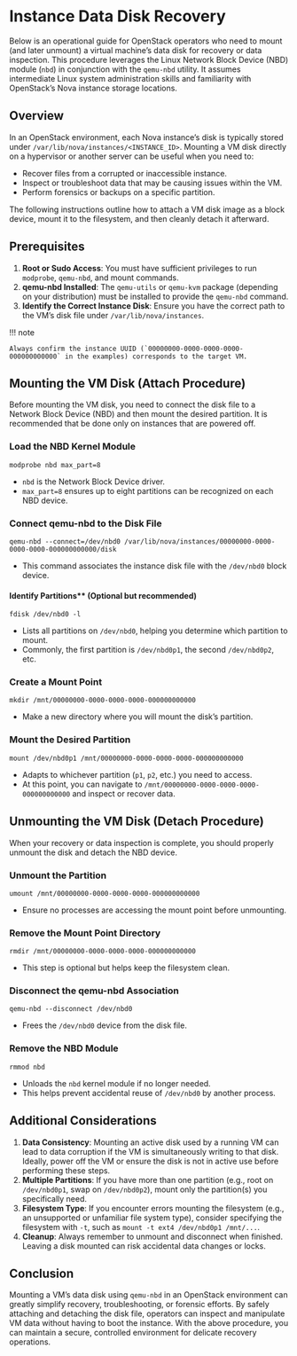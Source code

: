 # Instance Data Disk Recovery

Below is an operational guide for OpenStack operators who need to mount (and later unmount) a virtual machine’s data disk for recovery or data inspection. This procedure leverages the Linux Network Block Device (NBD) module (`nbd`) in conjunction with the `qemu-nbd` utility. It assumes intermediate Linux system administration skills and familiarity with OpenStack’s Nova instance storage locations.

## Overview

In an OpenStack environment, each Nova instance’s disk is typically stored under `/var/lib/nova/instances/<INSTANCE_ID>`. Mounting a VM disk directly on a hypervisor or another server can be useful when you need to:

- Recover files from a corrupted or inaccessible instance.
- Inspect or troubleshoot data that may be causing issues within the VM.
- Perform forensics or backups on a specific partition.

The following instructions outline how to attach a VM disk image as a block device, mount it to the filesystem, and then cleanly detach it afterward.

## Prerequisites

1. **Root or Sudo Access**: You must have sufficient privileges to run `modprobe`, `qemu-nbd`, and mount commands.
2. **qemu-nbd Installed**: The `qemu-utils` or `qemu-kvm` package (depending on your distribution) must be installed to provide the `qemu-nbd` command.
3. **Identify the Correct Instance Disk**: Ensure you have the correct path to the VM’s disk file under `/var/lib/nova/instances`.

!!! note

    Always confirm the instance UUID (`00000000-0000-0000-0000-000000000000` in the examples) corresponds to the target VM.

## Mounting the VM Disk (Attach Procedure)

Before mounting the VM disk, you need to connect the disk file to a Network Block Device (NBD) and then mount the desired partition. It is recommended that be done only on instances that are powered off.

### Load the NBD Kernel Module

``` shell
modprobe nbd max_part=8
```

- `nbd` is the Network Block Device driver.
- `max_part=8` ensures up to eight partitions can be recognized on each NBD device.

### Connect qemu-nbd to the Disk File

``` shell
qemu-nbd --connect=/dev/nbd0 /var/lib/nova/instances/00000000-0000-0000-0000-000000000000/disk
```

- This command associates the instance disk file with the `/dev/nbd0` block device.

#### Identify Partitions** (Optional but recommended)

``` shell
fdisk /dev/nbd0 -l
```

- Lists all partitions on `/dev/nbd0`, helping you determine which partition to mount.
- Commonly, the first partition is `/dev/nbd0p1`, the second `/dev/nbd0p2`, etc.

### Create a Mount Point

``` shell
mkdir /mnt/00000000-0000-0000-0000-000000000000
```

- Make a new directory where you will mount the disk’s partition.

### Mount the Desired Partition

``` shell
mount /dev/nbd0p1 /mnt/00000000-0000-0000-0000-000000000000
```

- Adapts to whichever partition (`p1`, `p2`, etc.) you need to access.
- At this point, you can navigate to `/mnt/00000000-0000-0000-0000-000000000000` and inspect or recover data.

## Unmounting the VM Disk (Detach Procedure)

When your recovery or data inspection is complete, you should properly unmount the disk and detach the NBD device.

### Unmount the Partition

``` shell
umount /mnt/00000000-0000-0000-0000-000000000000
```

- Ensure no processes are accessing the mount point before unmounting.

### Remove the Mount Point Directory

``` shell
rmdir /mnt/00000000-0000-0000-0000-000000000000
```

- This step is optional but helps keep the filesystem clean.

### Disconnect the qemu-nbd Association

``` shell
qemu-nbd --disconnect /dev/nbd0
```

- Frees the `/dev/nbd0` device from the disk file.

### Remove the NBD Module

``` shell
rmmod nbd
```

- Unloads the `nbd` kernel module if no longer needed.
- This helps prevent accidental reuse of `/dev/nbd0` by another process.

## Additional Considerations

1. **Data Consistency**: Mounting an active disk used by a running VM can lead to data corruption if the VM is simultaneously writing to that disk. Ideally, power off the VM or ensure the disk is not in active use before performing these steps.
2. **Multiple Partitions**: If you have more than one partition (e.g., root on `/dev/nbd0p1`, swap on `/dev/nbd0p2`), mount only the partition(s) you specifically need.
3. **Filesystem Type**: If you encounter errors mounting the filesystem (e.g., an unsupported or unfamiliar file system type), consider specifying the filesystem with `-t`, such as `mount -t ext4 /dev/nbd0p1 /mnt/...`.
4. **Cleanup**: Always remember to unmount and disconnect when finished. Leaving a disk mounted can risk accidental data changes or locks.

## Conclusion

Mounting a VM’s data disk using `qemu-nbd` in an OpenStack environment can greatly simplify recovery, troubleshooting, or forensic efforts. By safely attaching and detaching the disk file, operators can inspect and manipulate VM data without having to boot the instance. With the above procedure, you can maintain a secure, controlled environment for delicate recovery operations.
